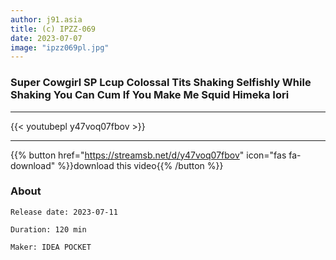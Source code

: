 ```yaml
---
author: j91.asia
title: (c) IPZZ-069
date: 2023-07-07
image: "ipzz069pl.jpg"
---
```


### Super Cowgirl SP Lcup Colossal Tits Shaking Selfishly While Shaking You Can Cum If You Make Me Squid Himeka Iori
___

{{< youtubepl y47voq07fbov >}}
___

{{% button href="https://streamsb.net/d/y47voq07fbov" icon="fas fa-download" %}}download this video{{% /button %}}
### About

`Release date: 2023-07-11`

`Duration: 120 min`

`Maker:	IDEA POCKET`